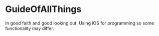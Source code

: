 # GuideOfAllThings

In good faith and good looking out. Using iOS for programming so some functionality may differ.
